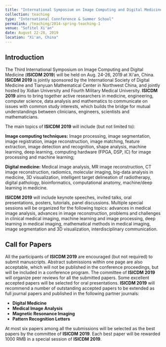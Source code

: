 ```yaml
---
title: "International Symposium on Image Computing and Digital Medicine 2019"
collection: teaching
type: "International Connference & Summer School"
permalink: /teaching/2014-spring-teaching-1
venue: "Sofitel Xi'an"
date: August 22-28, 2019
location: "Xi'an, China"
---
```


## Introduction

The Third International Symposium on Image Computing and Digital Medicine (**ISICDM 2019**) will be held on Aug. 24-26, 2019 at Xi'an, China. **ISICDM 2019** is jointly sponsored by the International Society of Digital Medicine and Tianyuan Mathematical Center in Northwest China, and jointly hosted by Xidian University and Fourth Military Medical University. **ISICDM 2019** aims to bring together active researchers in medicine, engineering, computer science, data analysis and mathematics to communicate on issues with common study interests, which builds the bridge for mutual understandings between clinicians, engineers, scientists and mathematicians.

The main topics of **ISICDM 2019** will include (but not limited to):

**Image computing techniques:** Image processing, image segmentation, image registration, image reconstruction, image matching, feature extraction, image detection and recognition, shape analysis, machine learning, deep learning, computing hardware (FPGA, DSP, IC) for image processing and machine learning;

**Digital medicine:** Medical image analysis, MR image reconstruction, CT image reconstruction, radiomics, molecular imaging, big-data analysis in medicine, 3D visualization, intelligent target delineation of radiotherapy, digital pathology, bioinformatics, computational anatomy, machine/deep learning in medicine.

**ISICDM 2019** will include keynote speeches, invited talks, oral presentations, posters, tutorials, panel discussions. Multiple special sessions will be organized for the following topics: advances in medical image analysis, advances in image reconstruction, problems and challenges in clinical medical imaging, machine learning and image processing, deep learning in medical imaging, mathematical methods in medical imaging, image segmentation and 3D visualization, interdisciplinary communication.

## Call for Papers

All the participants of **ISICDM 2019** are encouraged (but not required) to submit manuscripts. Abstract submissions within one page are also acceptable, which will not be published in the conference proceedings, but will be included in a conference program. The committee of **ISICDM 2019** will organize peer reviews for all the submitted papers. Some excellent accepted papers will be selected for oral presentations. **ISICDM 2019** will recommend a number of outstanding accepted papers to be extended as full journal papers and published in the following partner journals:

* **Digital Medicine**
* **Medical Image Analysis**
* **Magnetic Resonance Imaging**
* **Pattern Recognition Letters**

At most six papers among all the submissions will be selected as the best papers by the committee of **ISICDM 2019**. Each best paper will be rewarded 1000 RMB in a special session of **ISICDM 2019**.
